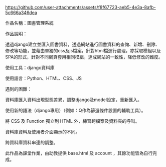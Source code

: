 

https://github.com/user-attachments/assets/f8f67723-aeb5-4e3a-8afb-5c666a346dea

作品名稱：圖書管理系統


作品說明：

透過django建立並匯入圖書資料，透過網站進行圖書資料的查詢、新增、刪除、修改等功能，並藉由單獨的css及js檔案，針對html檔進行處理，亦採取模組以及SPA的形式，針對不同網頁套用相同模組，達成網站的一致性，降低修改的難度。


使用工具：django資料庫


使用語言：Python、HTML、CSS、JS


遇到的困難：

資料庫匯入資料出現型態差異，調整django及model設定，重新匯入。

使用新的語法（django專用）（例如：Q作為篩選條件設置的輔助工具）。

將 CSS 及 Function 獨立到 HTML 外，練習跨檔案及資料夾的呼叫。

資料庫資料及使用者介面顯示的不同。

跨資料庫資料串連的調整。


此作品為課堂作業，由助教提供 base.html 及 account ，其餘功能皆為自行完成。
